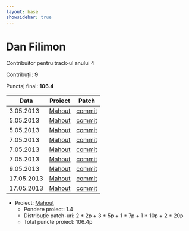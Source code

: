 ```yaml
---
layout: base
showsidebar: true
---
```


# Dan Filimon

Contribuitor pentru track-ul anului 4

Contribuții: **9**

Punctaj final: **106.4**

|Data |Proiect | Patch |
|-----|--------|-------|
| 3.05.2013|[Mahout][mahout]|[commit](https://github.com/apache/mahout/commit/bc1b16df8f8a82ab2e80282b248d029e49f49a86)|
| 5.05.2013|[Mahout][mahout]|[commit](https://github.com/apache/mahout/commit/eb1b627bd641d10e6878ee470d4c526625b08174)|
| 5.05.2013|[Mahout][mahout]|[commit](https://github.com/apache/mahout/commit/b060663fb6c675e30304bd8380bd342bf565c501)|
| 7.05.2013|[Mahout][mahout]|[commit](https://github.com/apache/mahout/commit/5f859ab6646c2d3f0eb34b6bbd7b9e37064cda76)|
| 7.05.2013|[Mahout][mahout]|[commit](https://github.com/apache/mahout/commit/bf82164c28244ca857ff7a9bc2ed93ad2e45c537)|
| 7.05.2013|[Mahout][mahout]|[commit](https://github.com/apache/mahout/commit/221b59509527fae2edb02f5857d947a1aad15bd8)|
| 9.05.2013|[Mahout][mahout]|[commit](https://github.com/apache/mahout/commit/873e3a05ce24e7e4f976ea679325f58712170130)|
|17.05.2013|[Mahout][mahout]|[commit](https://github.com/apache/mahout/commit/4faa1f79320275b08f6c5cbc50a7620fe473f407)|
|17.05.2013|[Mahout][mahout]|[commit](https://github.com/apache/mahout/commit/cd35caab87f759408957b671bb0cad59ec6c07c6)|

* Proiect: [Mahout][mahout]
  * Pondere proiect: 1.4
  * Distribuție patch-uri: 2 * 2p + 3 * 5p + 1 * 7p + 1 * 10p + 2 * 20p
  * Total puncte proiect: 106.4p

[mahout]: http://mahout.apache.org/ "Mahout"
